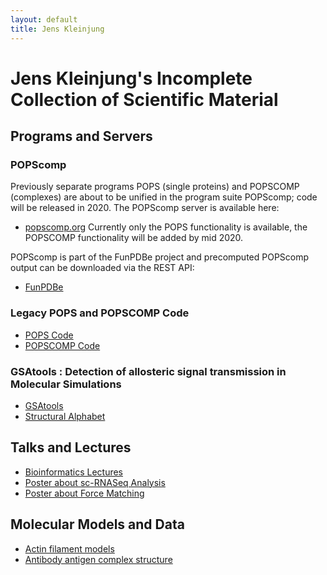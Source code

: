 ```yaml
---
layout: default
title: Jens Kleinjung 
---
```


# Jens Kleinjung's Incomplete Collection of Scientific Material

## Programs and Servers
### POPScomp
Previously separate programs POPS (single proteins) and POPSCOMP (complexes) are about to be unified
in the program suite POPScomp; code will be released in 2020.
The POPScomp server is available here:
* [popscomp.org](http://popscomp.org:3838)
Currently only the POPS functionality is available, the POPSCOMP functionality will be added by mid 2020.

POPScomp is part of the FunPDBe project and precomputed POPScomp output can be downloaded via the REST API:
* [FunPDBe](https://www.ebi.ac.uk/pdbe/funpdbe/)

### Legacy POPS and POPSCOMP Code
* [POPS Code](https://github.com/Fraternalilab/POPSlegacy)
* [POPSCOMP Code](https://github.com/Fraternalilab/POPSCOMPlegacy)

### GSAtools : Detection of allosteric signal transmission in Molecular Simulations 
* [GSAtools](https://github.com/jkleinj/GSAtools)
* [Structural Alphabet](https://github.com/jkleinj/M32K25)

## Talks and Lectures
* [Bioinformatics Lectures](https://github.com/jkleinj/Bioinformatics_lectures)
* [Poster about sc-RNASeq Analysis](https://github.com/jkleinj/Latex_poster_ISMB_2017_Prague)
* [Poster about Force Matching](https://github.com/jkleinj/Latex_poster_ISMB_2016_Orlando)

## Molecular Models and Data
* [Actin filament models](https://github.com/jkleinj/AFMmodels)
* [Antibody antigen complex structure](http://www.rcsb.org/pdb/explore/explore.do?structureId=1f3r)
